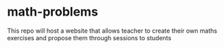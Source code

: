# math-problems
This repo will host a website that allows teacher to create their own maths exercises and propose them through sessions to students
